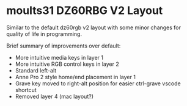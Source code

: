# moults31 DZ60RBG V2 Layout

Similar to the default dz60rgb v2 layout with some minor changes for quality of life in programming.

Brief summary of improvements over default:
* More intuitive media keys in layer 1
* More intuitive RGB control keys in layer 2
* Standard left-alt
* Anne Pro 2 style home/end placement in layer 1
* Grave key moved to right-alt position for easier ctrl-grave vscode shortcut
* Removed layer 4 (mac layout?)
